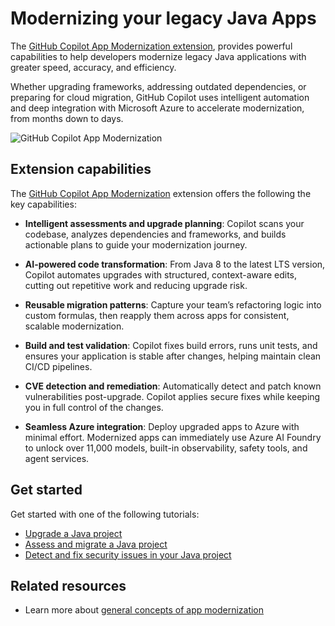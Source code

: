 # Modernizing your legacy Java Apps

The [GitHub Copilot App Modernization extension](https://marketplace.visualstudio.com/items?itemName=vscjava.migrate-java-to-azure), provides powerful capabilities to help developers modernize legacy Java applications with greater speed, accuracy, and efficiency.

Whether upgrading frameworks, addressing outdated dependencies, or preparing for cloud migration, GitHub Copilot uses intelligent automation and deep integration with Microsoft Azure to accelerate modernization, from months down to days.

![GitHub Copilot App Modernization](images/java-app-mod/appmodlogo.png)

## Extension capabilities

The [GitHub Copilot App Modernization](https://marketplace.visualstudio.com/items?itemName=vscjava.migrate-java-to-azure) extension offers the following the key capabilities:

* **Intelligent assessments and upgrade planning**: Copilot scans your codebase, analyzes dependencies and frameworks, and builds actionable plans to guide your modernization journey.

* **AI-powered code transformation**: From Java 8 to the latest LTS version, Copilot automates upgrades with structured, context-aware edits,  cutting out repetitive work and reducing upgrade risk.

* **Reusable migration patterns**: Capture your team’s refactoring logic into custom formulas, then reapply them across apps for consistent, scalable modernization.

* **Build and test validation**: Copilot fixes build errors, runs unit tests, and ensures your application is stable after changes, helping maintain clean CI/CD pipelines.

* **CVE detection and remediation**: Automatically detect and patch known vulnerabilities post-upgrade. Copilot applies secure fixes while keeping you in full control of the changes.

* **Seamless Azure integration**: Deploy upgraded apps to Azure with minimal effort. Modernized apps can immediately use Azure AI Foundry to unlock over 11,000 models, built-in observability, safety tools, and agent services.

## Get started

Get started with one of the following tutorials:

* [Upgrade a Java project](https://learn.microsoft.com/java/upgrade/quickstart-upgrade)
* [Assess and migrate a Java project](https://learn.microsoft.com/azure/developer/java/migration)
* [Detect and fix security issues in your Java project](https://learn.microsoft.com/java/upgrade/tools)

## Related resources

* Learn more about [general concepts of app modernization](https://learn.microsoft.com/en-us/azure/developer/github-copilot-app-modernization/overview)
